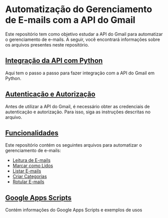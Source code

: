# Automatização do Gerenciamento de E-mails com a API do Gmail

Este repositório tem como objetivo estudar a API do Gmail para automatizar o gerenciamento de e-mails. A seguir, você encontrará informações sobre os arquivos presentes neste repositório.

## [Integração da API com Python](https://github.com/bbrunabrito/EmailClassifier/tree/main/Integra%C3%A7%C3%A3o%20com%20Python)

Aqui tem o passo a passo para fazer integração com a API do Gmail em Python.

## [Autenticação e Autorização](https://github.com/bbrunabrito/EmailClassifier/tree/main/Autentica%C3%A7%C3%A3o)
Antes de utilizar a API do Gmail, é necessário obter as credenciais de autenticação e autorização. Para isso, siga as instruções descritas no arquivo.

## [Funcionalidades](https://github.com/bbrunabrito/EmailClassifier/tree/main/Funcionalidades)
Este repositório contém os seguintes arquivos para automatizar o gerenciamento de e-mails:
* [Leitura de E-mails](https://github.com/bbrunabrito/EmailClassifier/blob/main/Autentica%C3%A7%C3%A3o/le_email.py)
* [Marcar como Lidos](https://github.com/bbrunabrito/EmailClassifier/tree/main/Funcionalidades/Marcar%20como%20Lidos)
* [Listar E-mails](https://github.com/bbrunabrito/EmailClassifier/tree/main/Funcionalidades/Listar%20E-mails)
* [Criar Categorias](https://github.com/bbrunabrito/EmailClassifier/tree/main/Funcionalidades/Cria%C3%A7%C3%A3o%20de%20Categorias)
* [Rotular E-mails](https://github.com/bbrunabrito/EmailClassifier/tree/main/Funcionalidades/Rotular%20E-mails)

## [Google Apps Scripts](https://github.com/bbrunabrito/EmailClassifier/tree/main/Integra%C3%A7%C3%A3o%20com%20Python)
Contém informações do Google Apps Scripts e exemplos de usos


